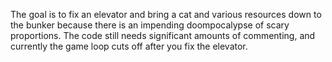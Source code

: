 The goal is to fix an elevator and bring a cat and various resources down to the bunker because there is an impending doompocalypse of scary proportions. The code still needs significant amounts of commenting, and currently the game loop cuts off after you fix the elevator.
